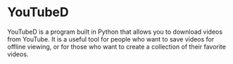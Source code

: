 # YouTubeD
YouTubeD is a program built in Python that allows you to download videos from YouTube. It is a useful tool for people who want to save videos for offline viewing, or for those who want to create a collection of their favorite videos.
